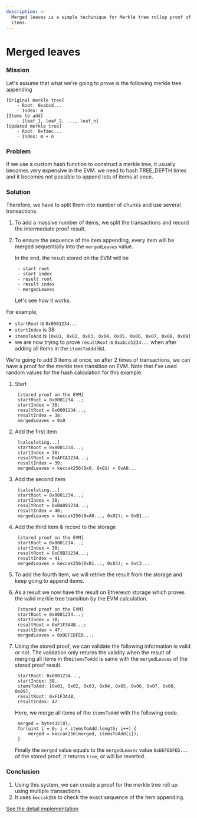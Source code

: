 ```yaml
---
description: >-
  Merged leaves is a simple techinique for Merkle tree rollup proof of massive
  items.
---
```


# Merged leaves

### Mission

Let's assume that what we're going to prove is the following merkle tree appending

```text
[Original merkle tree]
    - Root: 0xabcd...
    - Index: m
[Items to add]
    - [leaf_1, leaf_2, ..., leaf_n]
[Updated merkle tree]
    - Root: 0xfdec...
    - Index: m + n
```

### Problem

If we use a custom hash function to construct a merkle tree, it usually becomes very expensive in the EVM. we need to hash TREE\_DEPTH times and it becomes not possible to append lots of items at once.

### Solution

Therefore, we have to split them into number of chunks and use several transactions.

1. To add a massive number of items, we split the transactions and record the intermediate proof result.
2. To ensure the sequence of the item appending, every item will be merged sequentially into the `mergedLeaves` value.

   In the end, the result stored on the EVM will be

   ```text
    - start root
    - start index
    - result root
    - result index
    - mergedLeaves
   ```

   Let's see how it works. 

For example,

* `startRoot` is `0x0001234...`
* `startIndex` is 38
* `itemsToAdd` is `[0x01, 0x02, 0x03, 0x04, 0x05, 0x06, 0x07, 0x08, 0x09]`
* we are now trying to prove `resultRoot` is `0xabcd1234...` when after adding all items in the `itemsToAdd` list.

We're going to add 3 items at once, so after 2 times of transactions, we can have a proof for the merkle tree transition on EVM. Note that I've used random values for the hash calculation for this example.

1. Start

   ```text
    [stored proof on the EVM]
    startRoot = 0x0001234...;
    startIndex = 38;
    resultRoot = 0x0001234...;
    resultIndex = 38;
    mergedLeaves = 0x0
   ```

2. Add the first item

   ```text
    [calculating...]
    startRoot = 0x0001234...;
    startIndex = 38;
    resultRoot = 0xAFCA1234...;
    resultIndex = 39;
    mergedLeaves = keccak256(0x0, 0x01) = 0xA0...
   ```

3. Add the second item

   ```text
    [calculating...]
    startRoot = 0x0001234...;
    startIndex = 38;
    resultRoot = 0xBA891234...;
    resultIndex = 40;
    mergedLeaves = keccak256(0xA0..., 0x02); = 0xB1...
   ```

4. Add the third item & record to the storage

   ```text
    [stored proof on the EVM]
    startRoot = 0x0001234...;
    startIndex = 38;
    resultRoot = 0xC9B31234...;
    resultIndex = 41;
    mergedLeaves = keccak256(0xB1..., 0x03); = 0xC3...
   ```

5. To add the fourth item, we will retrive the result from the storage and keep going to append items.
6. As a result we now have the result on Ethereum storage which proves the valid merkle tree transition by the EVM calculation.

   ```text
    [stored proof on the EVM]
    startRoot = 0x0001234...;
    startIndex = 38;
    resultRoot = 0xF1F3A4B...;
    resultIndex = 47;
    mergedLeaves = 0xDEFEDFED...;
   ```

7. Using the stored proof, we can validate the following information is valid or not. The validation only returns the validity when the result of merging all items in the`itemsToAdd` is same with the `mergedLeaves` of the stored proof result.

   ```text
    startRoot: 0x0001234...,
    startIndex: 38,
    itemsToAdd: [0x01, 0x02, 0x03, 0x04, 0x05, 0x06, 0x07, 0x08, 0x09],
    resultRoot: 0xF1F3A4B,
    resultIndex: 47
   ```

    Here, we merge all items of the `itemsToAdd` with the following code.

   ```text
    merged = bytes32(0);
    for(uint i = 0; i < itemsToAdd.length; i++) {
        merged = keccak256(merged, itemsToAdd[i]);
    }
   ```

    Finally the `merged` value equals to the `mergedLeaves` value `0xDEFEDFED...` of the stored proof, it returns `true`, or will be reverted.

### Conclusion

1. Using this system, we can create a proof for the merkle tree roll up using multiple transactions.
2. It uses `keccak256` to check the exact sequence of the item appending.

[See the detail implementation](https://github.com/wilsonbeam/merkle-tree-rollup/blob/bc14f76f509c1d66e18686ad3f6bf3ed90b7f16f/contracts/library/OPRULib.sol#L40)

